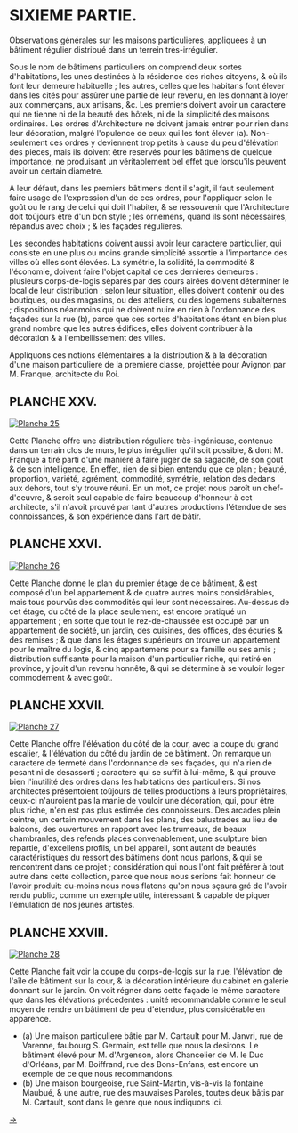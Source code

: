 SIXIEME PARTIE.
===============

Observations générales sur les maisons particulieres, appliquees à un bâtiment régulier distribué dans un terrein très-irrégulier.

Sous le nom de bâtimens particuliers on comprend deux sortes d'habitations, les unes destinées à la résidence des riches citoyens, & où ils font leur demeure habituelle ; les autres, celles que les habitans font élever dans les cités pour assûrer une partie de leur revenu, en les donnant à loyer aux commerçans, aux artisans, &c. Les premiers doivent avoir un caractere qui ne tienne ni de la beauté des hôtels, ni de la simplicité des maisons ordinaires. Les ordres d'Architecture ne doivent jamais entrer pour rien dans leur décoration, malgré l'opulence de ceux qui les font élever (a). Non-seulement ces ordres y deviennent trop petits à cause du peu d'élévation des pieces, mais ils doivent être reservés pour les bâtimens de quelque importance, ne produisant un véritablement bel effet que lorsqu'ils peuvent avoir un certain diametre.

A leur défaut, dans les premiers bâtimens dont il s'agit, il faut seulement faire usage de l'expression d'un de ces ordres, pour l'appliquer selon le goût ou le rang de celui qui doit l'habiter, & se ressouvenir que l'Architecture doit toûjours être d'un bon style ; les ornemens, quand ils sont nécessaires, répandus avec choix ; & les façades régulieres.

Les secondes habitations doivent aussi avoir leur caractere particulier, qui consiste en une plus ou moins grande simplicité assortie à l'importance des villes où elles sont élevées. La symétrie, la solidité, la commodité & l'économie, doivent faire l'objet capital de ces dernieres demeures : plusieurs corps-de-logis séparés par des cours airées doivent déterminer le local de leur distribution ; selon leur situation, elles doivent contenir ou des boutiques, ou des magasins, ou des atteliers, ou des logemens subalternes ; dispositions néanmoins qui ne doivent nuire en rien à l'ordonnance des façades sur la rue (b), parce que ces sortes d'habitations étant en bien plus grand nombre que les autres édifices, elles doivent contribuer à la décoration & à l'embellissement des villes.

Appliquons ces notions élémentaires à la distribution & à la décoration d'une maison particuliere de la premiere classe, projettée pour Avignon par M. Franque, architecte du Roi.


PLANCHE XXV.
------------

[![Planche 25](Planche_25.jpeg)](Planche_25.jpeg)

Cette Planche offre une distribution réguliere très-ingénieuse, contenue dans un terrain clos de murs, le plus irrégulier qu'il soit possible, & dont M. Franque a tiré parti d'une maniere à faire juger de sa sagacité, de son goût & de son intelligence. En effet, rien de si bien entendu que ce plan ; beauté, proportion, variété, agrément, commodité, symétrie, relation des dedans aux dehors, tout s'y trouve réuni. En un mot, ce projet nous paroît un chef-d'oeuvre, & seroit seul capable de faire beaucoup d'honneur à cet architecte, s'il n'avoit prouvé par tant d'autres productions l'étendue de ses connoissances, & son expérience dans l'art de bâtir.


PLANCHE XXVI.
-------------

[![Planche 26](Planche_26.jpeg)](Planche_26.jpeg)

Cette Planche donne le plan du premier étage de ce bâtiment, & est composé d'un bel appartement & de quatre autres moins considérables, mais tous pourvûs des commodités qui leur sont nécessaires. Au-dessus de cet étage, du côté de la place seulement, est encore pratiqué un appartement ; en sorte que tout le rez-de-chaussée est occupé par un appartement de société, un jardin, des cuisines, des offices, des écuries & des remises ; & que dans les étages supérieurs on trouve un appartement pour le maître du logis, & cinq appartemens pour sa famille ou ses amis ; distribution suffisante pour la maison d'un particulier riche, qui retiré en province, y jouit d'un revenu honnête, & qui se détermine à se vouloir loger commodément & avec goût.


PLANCHE XXVII.
--------------

[![Planche 27](Planche_27.jpeg)](Planche_27.jpeg)

Cette Planche offre l'élévation du côté de la cour, avec la coupe du grand escalier, & l'élévation du côté du jardin de ce bâtiment. On remarque un caractere de fermeté dans l'ordonnance de ses façades, qui n'a rien de pesant ni de desassorti ; caractere qui se suffit à lui-même, & qui prouve bien l'inutilité des ordres dans les habitations des particuliers. Si nos architectes présentoient toûjours de telles productions à leurs propriétaires, ceux-ci n'auroient pas la manie de vouloir une décoration, qui, pour être plus riche, n'en est pas plus estimée des connoisseurs. Des arcades plein ceintre, un certain mouvement dans les plans, des balustrades au lieu de balcons, des ouvertures en rapport avec les trumeaux, de beaux chambranles, des refends placés convenablement, une sculpture bien repartie, d'excellens profils, un bel appareil, sont autant de beautés caractéristiques du ressort des bâtimens dont nous parlons, & qui se rencontrent dans ce projet ; considération qui nous l'ont fait préférer à tout autre dans cette collection, parce que nous nous serions fait honneur de l'avoir produit: du-moins nous nous flatons qu'on nous sçaura gré de l'avoir rendu public, comme un exemple utile, intéressant & capable de piquer l'émulation de nos jeunes artistes.


PLANCHE XXVIII.
---------------

[![Planche 28](Planche_28.jpeg)](Planche_28.jpeg)

Cette Planche fait voir la coupe du corps-de-logis sur la rue, l'élévation de l'aîle de bâtiment sur la cour, & la décoration intérieure du cabinet en galerie donnant sur le jardin. On voit régner dans cette façade le même caractere que dans les élévations précédentes : unité recommandable comme le seul moyen de rendre un bâtiment de peu d'étendue, plus considérable en apparence.

- (a) Une maison particuliere bâtie par M. Cartault pour M. Janvri, rue de Varenne, faubourg S. Germain, est telle que nous la desirons. Le bâtiment élevé pour M. d'Argenson, alors Chancelier de M. le Duc d'Orléans, par M. Boiffrand, rue des Bons-Enfans, est encore un exemple de ce que nous recommandons. 
- (b) Une maison bourgeoise, rue Saint-Martin, vis-à-vis la fontaine Maubué, & une autre, rue des mauvaises Paroles, toutes deux bâtis par M. Cartault, sont dans le genre que nous indiquons ici. 


[->](../08-Septieme_partie-Décoration_intérieure_de_l'appartement_de_parade_du_Palais-royal/Légende.md)
